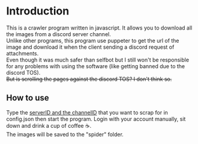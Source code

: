 # Introduction
This is a crawler program written in javascript. It allows you to download all the images from a discord server channel.  
Unlike other programs, this program use puppeter to get the url of the image and download it when the client sending a discord request of attachments.  
Even though it was much safer than selfbot but I still won't be responsible for any problems with using the software (like getting banned due to the discord TOS).  
~~But is scrolling the pages against the discord TOS? I don't think so.~~

## How to use
Type the [serverID and the channelID](https://support.discord.com/hc/en-us/articles/206346498-Where-can-I-find-my-User-Server-Message-ID-) that you want to scrap for in config.json then start the program. Login with your account manually, sit down and drink a cup of coffee ☕.  
The images will be saved to the "spider" folder.
